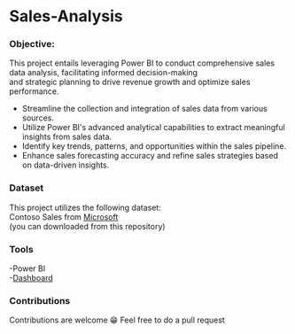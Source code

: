# Sales-Analysis
### Objective:
This project entails leveraging Power BI to conduct comprehensive sales data analysis, facilitating informed decision-making <br>and strategic planning to drive revenue growth and optimize sales performance.<br>
- Streamline the collection and integration of sales data from various sources.
- Utilize Power BI's advanced analytical capabilities to extract meaningful insights from sales data.
- Identify key trends, patterns, and opportunities within the sales pipeline.
- Enhance sales forecasting accuracy and refine sales strategies based on data-driven insights.
### Dataset
This project utilizes the following dataset:<br>
Contoso Sales from [Microsoft](https://www.microsoft.com/en-us/download/details.aspx?id=46801) <br>(you can downloaded from this repository)
### Tools
-Power BI <br>
-[Dashboard](https://app.powerbi.com/view?r=eyJrIjoiMTgzM2E1NzAtNjkwZi00NWI5LWJlNjMtYWY0MWQ3YTA2MDk4IiwidCI6IjVmMjgyOTEwLTE3NmYtNDU5ZC1hYjdkLWI3NDRhYTZlZmMwNyIsImMiOjR9)
### Contributions
Contributions are welcome 😁
Feel free to do a pull request
